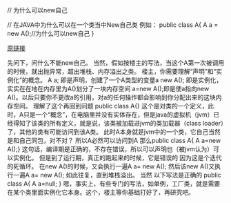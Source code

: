 

// 为什么可以new自己


// 在JAVA中为什么可以在一个类当中New自己类 例如： public class A{ A a = new A();//为什么可以new自己 }


[原链接](https://zhidao.baidu.com/question/363152743.html)


先问下，问什么不能new自己。
当然，假如按楼主的写法，当这个A第一次被调用的时候，就出抛异常，超出堆栈、内存溢出之类。
楼主，你需要理解“声明”和“实例化”的概念。
A a;
即是声明，创建了一个A类型的变量a
new A();
即是实例化，实实在在地在内存里为A()划分了一块内存空间
a=new A();即是使a指向new A()。以后只要你不更改a的引用，对a的任何操作都会影响到你分配出来的这块内存空间。
理解了这个再回到问题
public class A{}
这个是对类的一个定义，此时，A只是一个“概念”，在电脑里并没有实体存在，但是java的虚拟机（jvm）已经得知了该类的所有定义，就是说，该类被加载进jvm的类加载器（class loader）了，其他的类有可能访问到该A类。
此时A本身就是jvm中的一个类，它自己当然是和自己同包，对不对？
所以A必然可以访问到A
那么public class A{ A a=new A();}
这句话，编译期是正确的，不存在错误，所以可以声明也（被jvm认为）可以实例化。
但是到了运行期，真正的跑起来的时候，它是错误的
因为这是个迭代的死循环。
在new A()的时候，又会执行一遍A a= new A();
然后该new A()又执行一遍A a= new A();
如此往复，直到堆栈溢出。
当然 以下写法是正确的
public class A{
A a=null;
}
嗯，事实上，有些专门的写法，如单例，工厂类，就是需要在某个类里面实例化它本身。这个，楼主等你基础打好了，再研究吧。

